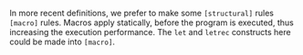 <!-- Copyright (c) 2016 K Team. All Rights Reserved. -->

In more recent definitions, we prefer to make some `[structural]` rules
`[macro]` rules.  Macros apply statically, before the program is executed,
thus increasing the execution performance.  The `let` and `letrec` constructs
here could be made into `[macro]`.
